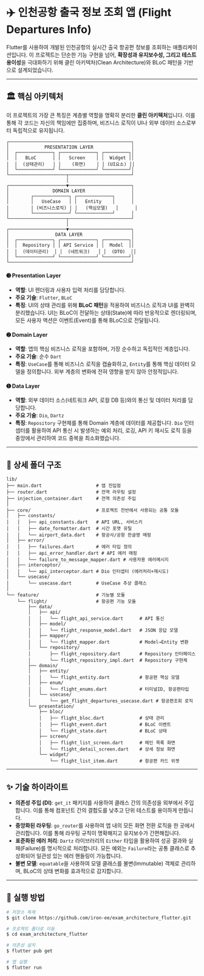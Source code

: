 
# ✈️ 인천공항 출국 정보 조회 앱 (Flight Departures Info)

Flutter를 사용하여 개발된 인천공항의 실시간 출국 항공편 정보를 조회하는 애플리케이션입니다. 이 프로젝트는 단순한 기능 구현을 넘어, **확장성과 유지보수성, 그리고 테스트 용이성**을 극대화하기 위해 클린 아키텍처(Clean Architecture)와 BLoC 패턴을 기반으로 설계되었습니다.

---

## 🏛️ 핵심 아키텍처

이 프로젝트의 가장 큰 특징은 계층별 역할을 명확히 분리한 **클린 아키텍처**입니다. 이를 통해 각 코드는 자신의 책임에만 집중하며, 비즈니스 로직이 UI나 외부 데이터 소스로부터 독립적으로 유지됩니다.

```
┌─────────────────────────────────────────────┐
│             PRESENTATION LAYER              │
│  ┌─────────────┐ ┌─────────────┐ ┌─────────┐│
│  │   BLoC      │ │   Screen    │ │  Widget ││
│  │  (상태관리)   │ │    (화면)    │ │ (UI요소) ││
│  └─────────────┘ └─────────────┘ └─────────┘│
└─────────────────────┬───────────────────────┘
                      │
┌─────────────────────▼───────────────────────┐
│                DOMAIN LAYER                 │
│        ┌─────────────┐ ┌─────────────┐      │
│        │   UseCase   │ │   Entity    │      │
│        │ (비즈니스로직) │ │   (핵심모델)   │      │
│        └─────────────┘ └─────────────┘      │
└─────────────────────┬───────────────────────┘
                      │
┌─────────────────────▼───────────────────────┐
│                 DATA LAYER                  │
│  ┌─────────────┐ ┌─────────────┐ ┌─────────┐│
│  │  Repository │ │ API Service │ │  Model  ││
│  │  (데이터관리)  │ │  (네트워크)   │ │  (DTO)  ││
│  └─────────────┘ └─────────────┘ └─────────┘│
└─────────────────────────────────────────────┘
```

#### ➌ Presentation Layer

* **역할**: UI 렌더링과 사용자 입력 처리를 담당합니다.
* **주요 기술**: `Flutter`, `BLoC`
* **특징**: UI의 상태 관리를 위해 **BLoC 패턴**을 적용하여 비즈니스 로직과 UI를 완벽히 분리했습니다. UI는 BLoC이 전달하는 상태(State)에 따라 반응적으로 렌더링되며, 모든 사용자 액션은 이벤트(Event)를 통해 BLoC으로 전달됩니다.

#### ➋ Domain Layer

* **역할**: 앱의 핵심 비즈니스 로직을 포함하며, 가장 순수하고 독립적인 계층입니다.
* **주요 기술**: 순수 `Dart`
* **특징**: `UseCase`를 통해 비즈니스 로직을 캡슐화하고, `Entity`를 통해 핵심 데이터 모델을 정의합니다. 외부 계층의 변화에 전혀 영향을 받지 않아 안정적입니다.

#### ➊ Data Layer

* **역할**: 외부 데이터 소스(네트워크 API, 로컬 DB 등)와의 통신 및 데이터 처리를 담당합니다.
* **주요 기술**: `Dio`, `Dartz`
* **특징**: `Repository` 구현체를 통해 Domain 계층에 데이터를 제공합니다. `Dio` 인터셉터를 활용하여 API 통신 시 발생하는 예외 처리, 로깅, API 키 재시도 로직 등을 중앙에서 관리하여 코드 중복을 최소화했습니다.


---

## 📂 상세 폴더 구조

```
lib/
├── main.dart                    # 앱 진입점
├── router.dart                  # 전역 라우팅 설정
├── injection_container.dart     # 전역 의존성 주입
│
├── core/                        # 프로젝트 전반에서 사용되는 공통 모듈
│   ├── constants/
│   │   ├── api_constants.dart   # API URL, 서비스키
│   │   ├── date_formatter.dart  # 시간 포맷 유틸
│   │   └── airport_data.dart    # 항공사/공항 한글명 매핑
│   ├── error/
│   │   ├── failures.dart        # 에러 타입 정의
│   │   ├── api_error_handler.dart # API 에러 매핑
│   │   └── failure_to_message_mapper.dart # 사용자용 에러메시지
│   ├── interceptor/
│   │   └── api_interceptor.dart # Dio 인터셉터 (에러처리+재시도)
│   └── usecase/
│       └── usecase.dart         # UseCase 추상 클래스
│
└── feature/                     # 기능별 모듈
    └── flight/                  # 항공편 기능 모듈
        ├── data/
        │   ├── api/
        │   │   └── flight_api_service.dart      # API 통신
        │   ├── model/
        │   │   └── flight_response_model.dart   # JSON 응답 모델
        │   ├── mapper/
        │   │   └── flight_mapper.dart           # Model→Entity 변환
        │   └── repository/
        │       ├── flight_repository.dart       # Repository 인터페이스
        │       └── flight_repository_impl.dart  # Repository 구현체
        ├── domain/
        │   ├── entity/
        │   │   └── flight_entity.dart           # 항공편 핵심 모델
        │   ├── enum/
        │   │   └── flight_enums.dart            # 터미널ID, 항공편타입
        │   └── usecase/
        │       └── get_flight_departures_usecase.dart # 항공편조회 로직
        └── presentation/
            ├── bloc/
            │   ├── flight_bloc.dart             # 상태 관리
            │   ├── flight_event.dart            # BLoC 이벤트
            │   └── flight_state.dart            # BLoC 상태
            ├── screen/
            │   ├── flight_list_screen.dart      # 메인 목록 화면
            │   └── flight_detail_screen.dart    # 상세 정보 화면
            └── widget/
                └── flight_list_item.dart        # 항공편 카드 위젯
```

---

## ✨ 기술 하이라이트

* **의존성 주입 (DI)**: `get_it` 패키지를 사용하여 클래스 간의 의존성을 외부에서 주입합니다. 이를 통해 컴포넌트 간의 결합도를 낮추고 단위 테스트를 용이하게 만듭니다.
* **중앙화된 라우팅**: `go_router`를 사용하여 앱 내의 모든 화면 전환 로직을 한 곳에서 관리합니다. 이를 통해 라우팅 규칙이 명확해지고 유지보수가 간편해집니다.
* **표준화된 에러 처리**: `Dartz` 라이브러리의 `Either` 타입을 활용하여 성공 결과와 실패(Failure)를 명시적으로 처리합니다. 모든 예외는 `Failure`라는 공통 클래스로 추상화되어 일관성 있는 에러 핸들링이 가능합니다.
* **불변 모델**: `equatable`을 사용하여 모델 클래스를 불변(Immutable) 객체로 관리하며, BLoC의 상태 변화를 효과적으로 감지합니다.

---

## 🚀 실행 방법

```bash
# 저장소 복제
$ git clone https://github.com/iron-ee/exam_architecture_flutter.git

# 프로젝트 폴더로 이동
$ cd exam_architecture_flutter

# 의존성 설치
$ flutter pub get

# 앱 실행
$ flutter run
```